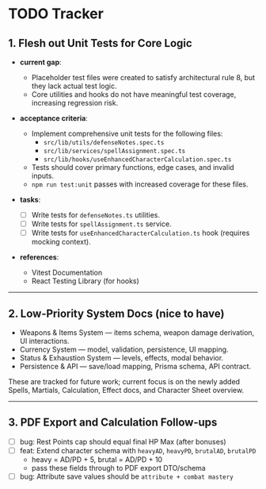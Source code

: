 # TODO Tracker

## 1. Flesh out Unit Tests for Core Logic

- **current gap**:
  - Placeholder test files were created to satisfy architectural rule 8, but they lack actual test logic.
  - Core utilities and hooks do not have meaningful test coverage, increasing regression risk.

- **acceptance criteria**:
  - Implement comprehensive unit tests for the following files:
    - `src/lib/utils/defenseNotes.spec.ts`
    - `src/lib/services/spellAssignment.spec.ts`
    - `src/lib/hooks/useEnhancedCharacterCalculation.spec.ts`
  - Tests should cover primary functions, edge cases, and invalid inputs.
  - `npm run test:unit` passes with increased coverage for these files.

- **tasks**:
  - [ ] Write tests for `defenseNotes.ts` utilities.
  - [ ] Write tests for `spellAssignment.ts` service.
  - [ ] Write tests for `useEnhancedCharacterCalculation.ts` hook (requires mocking context).

- **references**:
  - Vitest Documentation
  - React Testing Library (for hooks)

---

## 2. Low-Priority System Docs (nice to have)

- Weapons & Items System — items schema, weapon damage derivation, UI interactions.
- Currency System — model, validation, persistence, UI mapping.
- Status & Exhaustion System — levels, effects, modal behavior.
- Persistence & API — save/load mapping, Prisma schema, API contract.

These are tracked for future work; current focus is on the newly added Spells, Martials, Calculation, Effect docs, and Character Sheet overview.

---

## 3. PDF Export and Calculation Follow-ups

- [ ] bug: Rest Points cap should equal final HP Max (after bonuses)
- [ ] feat: Extend character schema with `heavyAD`, `heavyPD`, `brutalAD`, `brutalPD`
  - heavy = AD/PD + 5, brutal = AD/PD + 10
  - pass these fields through to PDF export DTO/schema
- [ ] bug: Attribute save values should be `attribute + combat mastery`
